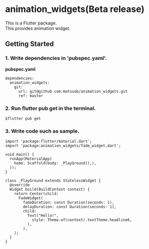 # animation_widgets(Beta release)

This is a Flutter package.  
This provides animation widget.

## Getting Started

### 1. Write dependencies in 'pubspec.yaml'.
**pubspec.yaml**
```
dependencies:
  animation_widgets:
    git:
      url: git@github.com:matsuob/animation_widgets.git
      ref: master
```

### 2. Run flutter pub get in the terminal.
```
$flutter pub get
```

### 3. Write code such as sample.
```
import 'package:flutter/material.dart';
import 'package:animation_widgets/fade_widget.dart';

void main() {
  runApp(MaterialApp(
    home: Scaffold(body: _PlayGround(),),
  ));
}

class _PlayGround extends StatelessWidget {
  @override
  Widget build(BuildContext context) {
    return Center(child:
      FadeWidget(
        fadeDuration: const Duration(seconds: 1),
        delayDuration: const Duration(seconds: 1),
        child:
          Text("Hello!",
            style: Theme.of(context).textTheme.headline6,
          ),
        ),
    );
  }
}
```
